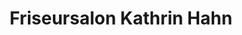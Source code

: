 ---
title: "Friseursalon Kathrin Hahn"
url: /bad-wilsnack/friseursalon-kathrin-hahn/
shop: Friseur
---